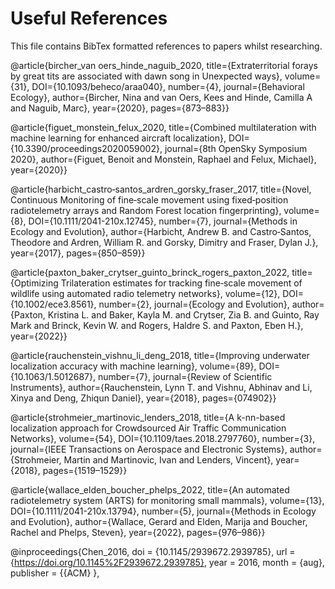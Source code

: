 # Useful References
This file contains BibTex formatted references to papers whilst researching.

 @article{bircher_van oers_hinde_naguib_2020, title={Extraterritorial forays by great tits are associated with dawn song in Unexpected ways}, volume={31}, DOI={10.1093/beheco/araa040}, number={4}, journal={Behavioral Ecology}, author={Bircher, Nina and van Oers, Kees and Hinde, Camilla A and Naguib, Marc}, year={2020}, pages={873–883}} 
 
 @article{figuet_monstein_felux_2020, title={Combined multilateration with machine learning for enhanced aircraft localization}, DOI={10.3390/proceedings2020059002}, journal={8th OpenSky Symposium 2020}, author={Figuet, Benoit and Monstein, Raphael and Felux, Michael}, year={2020}} 
 
 @article{harbicht_castro‐santos_ardren_gorsky_fraser_2017, title={Novel, Continuous Monitoring of fine‐scale movement using fixed‐position radiotelemetry arrays and Random Forest location fingerprinting}, volume={8}, DOI={10.1111/2041-210x.12745}, number={7}, journal={Methods in Ecology and Evolution}, author={Harbicht, Andrew B. and Castro‐Santos, Theodore and Ardren, William R. and Gorsky, Dimitry and Fraser, Dylan J.}, year={2017}, pages={850–859}} 
 
 @article{paxton_baker_crytser_guinto_brinck_rogers_paxton_2022, title={Optimizing Trilateration estimates for tracking fine‐scale movement of wildlife using automated radio telemetry networks}, volume={12}, DOI={10.1002/ece3.8561}, number={2}, journal={Ecology and Evolution}, author={Paxton, Kristina L. and Baker, Kayla M. and Crytser, Zia B. and Guinto, Ray Mark and Brinck, Kevin W. and Rogers, Haldre S. and Paxton, Eben H.}, year={2022}} 
 
 @article{rauchenstein_vishnu_li_deng_2018, title={Improving underwater localization accuracy with machine learning}, volume={89}, DOI={10.1063/1.5012687}, number={7}, journal={Review of Scientific Instruments}, author={Rauchenstein, Lynn T. and Vishnu, Abhinav and Li, Xinya and Deng, Zhiqun Daniel}, year={2018}, pages={074902}} 
 
 @article{strohmeier_martinovic_lenders_2018, title={A k-nn-based localization approach for Crowdsourced Air Traffic Communication Networks}, volume={54}, DOI={10.1109/taes.2018.2797760}, number={3}, journal={IEEE Transactions on Aerospace and Electronic Systems}, author={Strohmeier, Martin and Martinovic, Ivan and Lenders, Vincent}, year={2018}, pages={1519–1529}} 
 
 @article{wallace_elden_boucher_phelps_2022, title={An automated radiotelemetry system (ARTS) for monitoring small mammals}, volume={13}, DOI={10.1111/2041-210x.13794}, number={5}, journal={Methods in Ecology and Evolution}, author={Wallace, Gerard and Elden, Marija and Boucher, Rachel and Phelps, Steven}, year={2022}, pages={976–986}} 

 @inproceedings{Chen_2016,
	doi = {10.1145/2939672.2939785},
	url = {https://doi.org/10.1145%2F2939672.2939785},
	year = 2016,
	month = {aug},
	publisher = {{ACM}
},